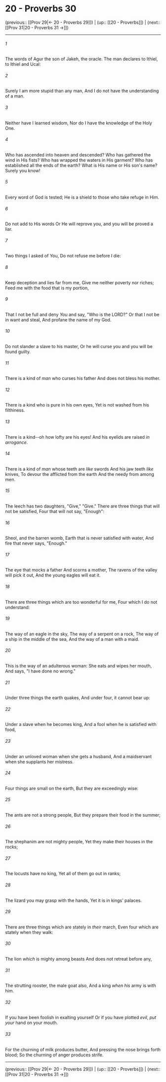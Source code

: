 # 20 - Proverbs 30

(previous:: [[Prov 29|← 20 - Proverbs 29]]) | (up:: [[20 - Proverbs]]) | (next:: [[Prov 31|20 - Proverbs 31 →]])

***


###### 1 
The words of Agur the son of Jakeh, the oracle. The man declares to Ithiel, to Ithiel and Ucal: 

###### 2 
Surely I am more stupid than any man, And I do not have the understanding of a man. 

###### 3 
Neither have I learned wisdom, Nor do I have the knowledge of the Holy One. 

###### 4 
Who has ascended into heaven and descended? Who has gathered the wind in His fists? Who has wrapped the waters in His garment? Who has established all the ends of the earth? What is His name or His son's name? Surely you know! 

###### 5 
Every word of God is tested; He is a shield to those who take refuge in Him. 

###### 6 
Do not add to His words Or He will reprove you, and you will be proved a liar. 

###### 7 
Two things I asked of You, Do not refuse me before I die: 

###### 8 
Keep deception and lies far from me, Give me neither poverty nor riches; Feed me with the food that is my portion, 

###### 9 
That I not be full and deny _You_ and say, "Who is the LORD?" Or that I not be in want and steal, And profane the name of my God. 

###### 10 
Do not slander a slave to his master, Or he will curse you and you will be found guilty. 

###### 11 
There is a kind of _man_ who curses his father And does not bless his mother. 

###### 12 
There is a kind who is pure in his own eyes, Yet is not washed from his filthiness. 

###### 13 
There is a kind--oh how lofty are his eyes! And his eyelids are raised _in arrogance_. 

###### 14 
There is a kind of _man_ whose teeth are _like_ swords And his jaw teeth _like_ knives, To devour the afflicted from the earth And the needy from among men. 

###### 15 
The leech has two daughters, "Give," "Give." There are three things that will not be satisfied, Four that will not say, "Enough": 

###### 16 
Sheol, and the barren womb, Earth that is never satisfied with water, And fire that never says, "Enough." 

###### 17 
The eye that mocks a father And scorns a mother, The ravens of the valley will pick it out, And the young eagles will eat it. 

###### 18 
There are three things which are too wonderful for me, Four which I do not understand: 

###### 19 
The way of an eagle in the sky, The way of a serpent on a rock, The way of a ship in the middle of the sea, And the way of a man with a maid. 

###### 20 
This is the way of an adulterous woman: She eats and wipes her mouth, And says, "I have done no wrong." 

###### 21 
Under three things the earth quakes, And under four, it cannot bear up: 

###### 22 
Under a slave when he becomes king, And a fool when he is satisfied with food, 

###### 23 
Under an unloved woman when she gets a husband, And a maidservant when she supplants her mistress. 

###### 24 
Four things are small on the earth, But they are exceedingly wise: 

###### 25 
The ants are not a strong people, But they prepare their food in the summer; 

###### 26 
The shephanim are not mighty people, Yet they make their houses in the rocks; 

###### 27 
The locusts have no king, Yet all of them go out in ranks; 

###### 28 
The lizard you may grasp with the hands, Yet it is in kings' palaces. 

###### 29 
There are three things which are stately in _their_ march, Even four which are stately when they walk: 

###### 30 
The lion _which_ is mighty among beasts And does not retreat before any, 

###### 31 
The strutting rooster, the male goat also, And a king _when his_ army is with him. 

###### 32 
If you have been foolish in exalting yourself Or if you have plotted _evil_, _put your_ hand on your mouth. 

###### 33 
For the churning of milk produces butter, And pressing the nose brings forth blood; So the churning of anger produces strife.

***

(previous:: [[Prov 29|← 20 - Proverbs 29]]) | (up:: [[20 - Proverbs]]) | (next:: [[Prov 31|20 - Proverbs 31 →]])
